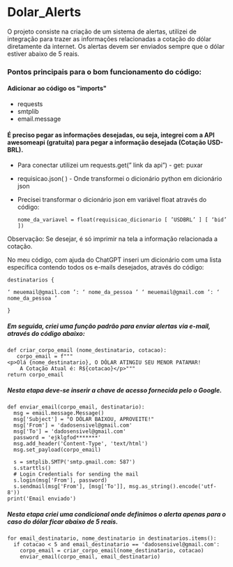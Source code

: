 # Dolar_Alerts
O projeto consiste na criação de
um sistema de alertas, utilizei de integração para trazer
as informações relacionadas a cotação do dólar diretamente da
internet. Os alertas devem ser enviados sempre que o dólar estiver
abaixo de 5 reais.

### Pontos principais para o bom funcionamento do código:

#### Adicionar ao código os "imports"

- requests
- smtplib
- email.message

#### É preciso pegar as informações desejadas, ou seja, integrei com a API awesomeapi (gratuita) para pegar a informação desejada (Cotação USD-BRL).

- Para conectar utilizei um requests.get(” link da api”) - get: puxar
- requisicao.json( ) - Onde transformei o dicionário python em dicionário json
- Precisei transformar o dicionário json em variável float através do código:

      nome_da_variavel = float(requisicao_dicionario [ ’USDBRL’ ] [ ‘bid’ ])
Observação: Se desejar, é só imprimir na tela a informação relacionada a cotação.

No meu código, com ajuda do ChatGPT inseri um dicionário com uma lista específica contendo todos os e-mails desejados, através do código:
      
`destinatarios {`

`‘ meuemail@gmail.com ’: ‘ nome_da_pessoa ’
‘ meuemail@gmail.com ’: ‘ nome_da_pessoa ’`

`}`

##### Em seguida, criei uma função padrão para enviar alertas via e-mail, através do código abaixo:

    def criar_corpo_email (nome_destinatario, cotacao):
       corpo_email = f"""
    <p>Olá {nome_destinatario}, O DÓLAR ATINGIU SEU MENOR PATAMAR!
        A Cotação Atual é: R${cotacao}</p>"""
    return corpo_email

##### Nesta etapa deve-se inserir a chave de acesso fornecida pelo o Google.

    def enviar_email(corpo_email, destinatario):
      msg = email.message.Message()
      msg['Subject'] = "O DÓLAR BAIXOU, APROVEITE!"
      msg['From'] = 'dadosensivel@gmail.com'
      msg['To'] = 'dadosensivel@gmail.com'
      password = 'ejklgfod*******'
      msg.add_header('Content-Type', 'text/html')
      msg.set_payload(corpo_email)

      s = smtplib.SMTP('smtp.gmail.com: 587')
      s.starttls()
      # Login Credentials for sending the mail
      s.login(msg['From'], password)
      s.sendmail(msg['From'], [msg['To']], msg.as_string().encode('utf-8'))
    print('Email enviado')

##### Nesta etapa criei uma condicional onde definimos o alerta apenas para o caso do dólar ficar abaixo de 5 reais.

    for email_destinatario, nome_destinatario in destinatarios.items():
      if cotacao < 5 and email_destinatario == 'dadosensivel@gmail.com':
        corpo_email = criar_corpo_email(nome_destinatario, cotacao)
        enviar_email(corpo_email, email_destinatario)